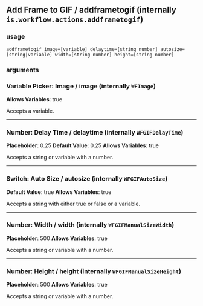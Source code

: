 
## Add Frame to GIF / addframetogif (internally `is.workflow.actions.addframetogif`)


### usage
`addframetogif image=[variable] delaytime=[string number] autosize=[string|variable] width=[string number] height=[string number]`

### arguments
### Variable Picker: Image / image (internally `WFImage`)
**Allows Variables**: true


Accepts a variable.

---

### Number: Delay Time / delaytime (internally `WFGIFDelayTime`)
**Placeholder**: 0.25
**Default Value**: 0.25
**Allows Variables**: true


Accepts a string 
or variable
with a number.

---

### Switch: Auto Size / autosize (internally `WFGIFAutoSize`)
**Default Value**: true
**Allows Variables**: true


Accepts a string with either true or false
or a variable.

---

### Number: Width / width (internally `WFGIFManualSizeWidth`)
**Placeholder**: 500
**Allows Variables**: true


Accepts a string 
or variable
with a number.

---

### Number: Height / height (internally `WFGIFManualSizeHeight`)
**Placeholder**: 500
**Allows Variables**: true


Accepts a string 
or variable
with a number.

